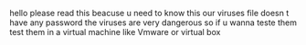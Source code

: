 hello please read this beacuse u need to know this 
our viruses file doesn t have any password 
the viruses are very dangerous so if u wanna teste them test them in a virtual machine like Vmware or virtual box


